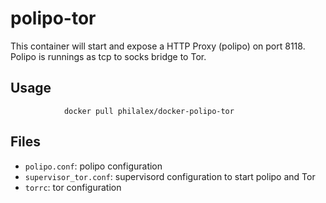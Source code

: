 polipo-tor
==========
This container will start and expose a HTTP Proxy (polipo) on port 8118. Polipo is runnings as tcp to socks bridge to Tor.

Usage
-----
				docker pull philalex/docker-polipo-tor

Files
-----
* `polipo.conf`: polipo configuration
* `supervisor_tor.conf`: supervisord configuration to start polipo and Tor
* `torrc`: tor configuration
